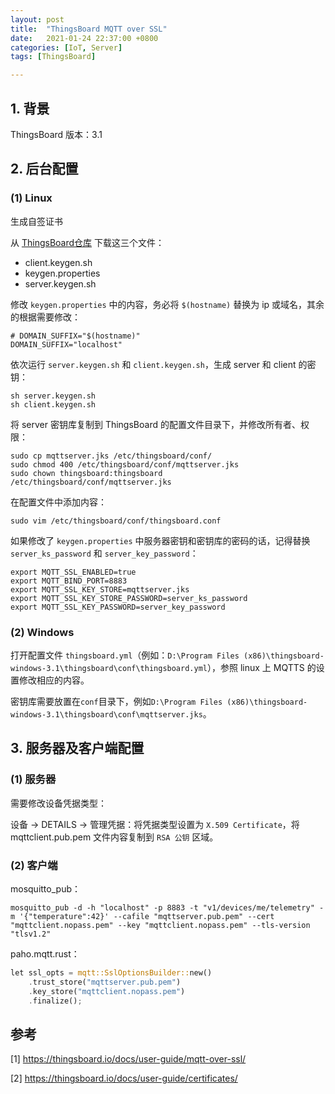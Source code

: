 ```yaml
---
layout: post
title:  "ThingsBoard MQTT over SSL"
date:   2021-01-24 22:37:00 +0800
categories: [IoT, Server]
tags: [ThingsBoard]

---
```


## 1. 背景

ThingsBoard 版本：3.1

## 2. 后台配置

### (1) Linux

生成自签证书

从 [ThingsBoard仓库](https://github.com/thingsboard/thingsboard/tree/master/tools/src/main/shell) 下载这三个文件：

- client.keygen.sh
- keygen.properties
- server.keygen.sh

修改 `keygen.properties` 中的内容，务必将 `$(hostname)` 替换为 ip 或域名，其余的根据需要修改：

```
# DOMAIN_SUFFIX="$(hostname)"
DOMAIN_SUFFIX="localhost"
```

依次运行 `server.keygen.sh` 和 `client.keygen.sh`，生成 server 和 client 的密钥：

```shell
sh server.keygen.sh
sh client.keygen.sh
```

将 server 密钥库复制到 ThingsBoard 的配置文件目录下，并修改所有者、权限：

```shell
sudo cp mqttserver.jks /etc/thingsboard/conf/
sudo chmod 400 /etc/thingsboard/conf/mqttserver.jks
sudo chown thingsboard:thingsboard /etc/thingsboard/conf/mqttserver.jks
```

在配置文件中添加内容：

```shell
sudo vim /etc/thingsboard/conf/thingsboard.conf
```

如果修改了 `keygen.properties` 中服务器密钥和密钥库的密码的话，记得替换 `server_ks_password` 和 `server_key_password`：

```shell
export MQTT_SSL_ENABLED=true
export MQTT_BIND_PORT=8883
export MQTT_SSL_KEY_STORE=mqttserver.jks
export MQTT_SSL_KEY_STORE_PASSWORD=server_ks_password
export MQTT_SSL_KEY_PASSWORD=server_key_password
```

### (2) Windows

打开配置文件 `thingsboard.yml`（例如：`D:\Program Files (x86)\thingsboard-windows-3.1\thingsboard\conf\thingsboard.yml`），参照 linux 上 MQTTS 的设置修改相应的内容。

密钥库需要放置在`conf`目录下，例如`D:\Program Files (x86)\thingsboard-windows-3.1\thingsboard\conf\mqttserver.jks`。

## 3. 服务器及客户端配置

### (1) 服务器

需要修改设备凭据类型：

设备 -> DETAILS -> 管理凭据：将凭据类型设置为 `X.509 Certificate`，将 mqttclient.pub.pem 文件内容复制到 `RSA 公钥` 区域。

### (2) 客户端

mosquitto_pub：

```shell
mosquitto_pub -d -h "localhost" -p 8883 -t "v1/devices/me/telemetry" -m '{"temperature":42}' --cafile "mqttserver.pub.pem" --cert "mqttclient.nopass.pem" --key "mqttclient.nopass.pem" --tls-version "tlsv1.2"
```

paho.mqtt.rust：

```rust
let ssl_opts = mqtt::SslOptionsBuilder::new()
    .trust_store("mqttserver.pub.pem")
    .key_store("mqttclient.nopass.pem")
    .finalize();
```

## 参考

[1] https://thingsboard.io/docs/user-guide/mqtt-over-ssl/

[2] https://thingsboard.io/docs/user-guide/certificates/